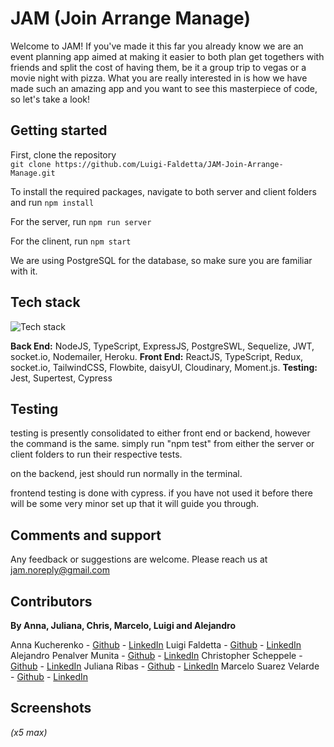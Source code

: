 # JAM (Join Arrange Manage)

Welcome to JAM! If you've made it this far you already know we are an event planning app aimed at making it easier to both plan get togethers with friends and split the cost of having them, be it a group trip to vegas or a movie night with pizza.  What you are really interested in is how we have made such an amazing app and you want to see this masterpiece of code, so let's take a look!

## Getting started

First, clone the repository  
`git clone https://github.com/Luigi-Faldetta/JAM-Join-Arrange-Manage.git`

To install the required packages, navigate to both server and client folders and run
`npm install`

For the server, run `npm run server`

For the clinent, run `npm start`


We are using PostgreSQL for the database, so make sure you are familiar with it.


## Tech stack
![Tech stack](https://res.cloudinary.com/dpzz6vn2w/image/upload/v1688811975/Screenshot_2023-07-08_at_12.25.58_qwroyg.png)

**Back End:** NodeJS, TypeScript, ExpressJS, PostgreSWL, Sequelize, JWT, socket.io, Nodemailer, Heroku.
**Front End:** ReactJS, TypeScript, Redux, socket.io, TailwindCSS, Flowbite, daisyUI, Cloudinary, Moment.js.
**Testing:** Jest, Supertest, Cypress


## Testing
testing is presently consolidated to either front end or backend, however the command is the same. simply run "npm test" from either the server or client folders to run their respective tests.  

on the backend, jest should run normally in the terminal.  

frontend testing is done with cypress.  if you have not used it before there will be some very minor set up that it will guide you through.

## Comments and support

Any feedback or suggestions are welcome. Please reach us at jam.noreply@gmail.com

## Contributors

**By Anna, Juliana, Chris, Marcelo, Luigi and Alejandro**  

Anna Kucherenko - [Github](https://github.com/AnnaKucherenko1) - [LinkedIn](www.linkedin.com/in/anna-kucherenko1)
Luigi Faldetta - [Github](https://github.com/luigi-faldetta) - [LinkedIn](https://www.linkedin.com/in/luigi-faldetta-a02ab817b/)
Alejandro Penalver Munita - [Github](https://github.com/alepemu) - [LinkedIn](https://www.linkedin.com/in/luigi-faldetta-a02ab817b/)
Christopher Scheppele - [Github](https://github.com/cscheppele) - [LinkedIn](https://www.linkedin.com/in/christopher-scheppele-953006a0/)
Juliana Ribas - [Github](https://github.com/jusoffiati) - [LinkedIn](https://www.linkedin.com/in/juliana-ribas-60b125134/)
Marcelo Suarez Velarde - [Github](https://github.com/marce-msv) - [LinkedIn](https://www.linkedin.com/in/marcesv/)

## Screenshots
*(x5 max)*
